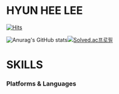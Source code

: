 # HYUN HEE LEE

[![Hits](https://hits.seeyoufarm.com/api/count/incr/badge.svg?url=https%3A%2F%2Fgithub.com%2Fdimplehh&count_bg=%23F1E7D6&title_bg=%23A8ECEA&icon=&icon_color=%23E7E7E7&title=hits&edge_flat=false)](https://hits.seeyoufarm.com)

![Anurag's GitHub stats](https://github-readme-stats.vercel.app/api?username=dimplehh&show_icons=true&theme=tokyonight)[![Solved.ac프로필](http://mazassumnida.wtf/api/v2/generate_badge?boj=dimplehh)](https://solved.ac/dimplehh)

# SKILLS
### Platforms & Languages
